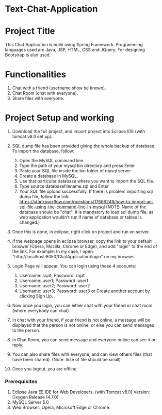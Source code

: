 # Text-Chat-Application
# Project Title

This Chat Application is build using Spring Framework. Programming languages used are Java, JSP, HTML, CSS and JQuery. For designing Bootstrap is also used.

# Functionalities
1. Chat with a friend (username show be known).
2. Chat Room (chat with everyone).
3. Share files with everyone.

# Project Setup and working

1. Download the full project, and import project into Eclipse IDE (with tomcat v8.0 set up).
2. SQL dump file has been provided giving the whole backup of database. 
    To import the database, follow: 
    1. Open the MySQL command line
    2. Type the path of your mysql bin directory and press Enter
    3. Paste your SQL file inside the bin folder of mysql server.
    4. Create a database in MySQL.
    5. Use that particular database where you want to import the SQL file.
    6. Type source databasefilename.sql and Enter
    7. Your SQL file upload successfully.
    If there is problem importing sql dump file, follow the link: https://stackoverflow.com/questions/17666249/how-to-import-an-sql-file-using-the-command-line-in-mysql
    (NOTE: Name of the database should be "chat". It is mandatory to load sql dump file, as web application wouldn't run if name of database or tables is changed.)
3. Once this is done, in eclipse, right click on project and run on server.
4. If the webpage opens in eclipse browser, copy the link to your default broswer (Opera, Mozilla, Chrome or Edge), and add "login" to the end of the link.
    For example: In my case, I open: "http://localhost:8050/ChatApplication/login" on my browser.
5. Login Page will appear. You can login using these 4 accounts:
    1. Username: rajat; Password: rajat
    2. Username: user1; Password: user1
    3. Username: user2; Password: user2
    4. Username: user3; Password: user3 or Create another account by clicking Sign Up.
    
6. Now once you login, you can either chat with your friend or chat room (where everybody can chat).
7. In chat with your friend, if your friend is not online, a message will be displayed that the person is not online, or else you can send messages to the person.
8. In Chat Room, you can send message and everyone online can see it or reply.
9. You can also share files with everyone, and can view others files (that have been shared). (Note: Size of file should be small)
10. Once you logout, you are offline. 

### Prerequisites

1. Eclipse Java EE IDE for Web Developers. (with Tomcat v8.0)
    Version: Oxygen Release (4.7.0)
2. MySQL Server 5.0
3. Web Browser: Opera, Microsoft Edge or Chrome.

